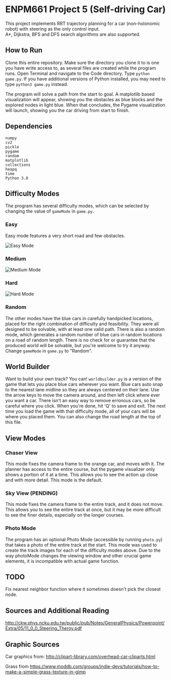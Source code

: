 # ENPM661 Project 5 (Self-driving Car)      			             
This project implements RRT trajectory planning for a car (non-holonomic robot) with steering as the only control input.  
A\*, Dijkstra, BFS and DFS search algorithms are also supported.

## How to Run
Clone this entire repository. Make sure the directory you clone it to is one you have write access to, as several files are created while the program runs. Open Terminal and navigate to the Code directory. Type `python game.py`. If you have additional versions of Python installed, you may need to type `python3 game.py` instead. 

The program will solve a path from the start to goal. A matplotlib based visualization will appear, showing you the obstacles as blue blocks and the explored nodes in light blue. When that concludes, the Pygame visualization will launch, showing you the car driving from start to finish. 

## Dependencies
    numpy
    cv2
    pickle
    pygame
    random
    matplotlib
    collections
    heapq
    time
    Python 3.8


## Difficulty Modes
The program has several difficulty modes, which can be selected by changing the value of `gameMode` in `game.py`. 



### Easy
Easy mode features a very short road and few obstacles. 

![Easy Mode](https://github.com/BrianBock/ENPM661-Project-5/blob/master/Report/Easy1.png)



### Medium

![Medium Mode](https://github.com/BrianBock/ENPM661-Project-5/blob/master/Report/Medium1.png)



### Hard

![Hard Mode](https://github.com/BrianBock/ENPM661-Project-5/blob/master/Report/Hard1.png)


### Random

The other modes have the blue cars in carefully handpicked locations, placed for the right combination of difficulty and feasibility. They were all designed to be solvable, with at least one valid path. There is also a random mode, which generates a random number of blue cars in random locations on a road of random length. There is no check for or guarantee that the produced world will be solvable, but you're welcome to try it anyway. Change `gameMode` in `game.py` to "Random". 

## World Builder
Want to build your own track? You can! `worldbuilder.py` is a version of the game that lets you place blue cars wherever you want. Blue cars auto snap to the nearest lane midline so they are always centered on their lane. Use the arrow keys to move the camera around, and then left click where ever you want a car. There isn't an easy way to remove erronous cars, so be careful where you click. When you're done, hit 'Q' to save and exit. The next time you load the game with that difficulty mode, all of your cars will be where you placed them. You can also change the road length at the top of this file. 


## View Modes

### Chaser View
This mode fixes the camera frame to the orange car, and moves with it. The planner has access to the entire course, but the pygame visualizer only shows a portion of it at a time. This allows you to see the action up close and with more detail. This mode is the default. 

### Sky View (PENDING)
This mode fixes the camera frame to the entire track, and it does not move. This allows you to see the entire track at once, but it may be more difficult to see the finer details, especially on the longer courses. 

### Photo Mode
The program has an optional Photo Mode (accessible by running `photo.py`) that takes a photo of the entire track at the start. This mode was used to create the track images for each of the difficulty modes above. Due to the way photoMode changes the viewing window and other crucial game elements, it is incompatible with actual game function. 


## TODO
Fix nearest neighbor function where it sometimes doesn't pick the closest node.




## Sources and Additional Reading
http://ckw.phys.ncku.edu.tw/public/pub/Notes/GeneralPhysics/Powerpoint/Extra/05/11_0_0_Steering_Theroy.pdf

## Graphic Sources

Car graphics from: http://clipart-library.com/overhead-car-cliparts.html

Grass from https://www.moddb.com/groups/indie-devs/tutorials/how-to-make-a-simple-grass-texture-in-gimp